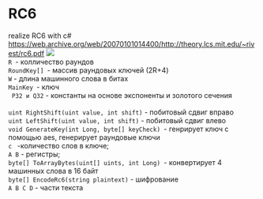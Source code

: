 # RC6
realize RC6 with c#
<br/>
https://web.archive.org/web/20070101014400/http://theory.lcs.mit.edu/~rivest/rc6.pdf
![](https://upload.wikimedia.org/wikipedia/commons/c/ce/RC6_Cryptography_Algorithm.JPG)
<br/>
` R  `- колличество раундов <br/>
`RoundKey[] `- массив раундовых ключей (2R+4) <br/>
` W ` - длина машинного слова в битах <br/>
`MainKey `- ключ <br/>
` P32 и Q32` - константы на основе экспоненты и золотого сечения <br/>
<br/>
`uint RightShift(uint value, int shift)` - побитовый сдвиг вправо  <br/>
`uint LeftShift(uint value, int shift)` - побитовый сдвиг влево <br/>
`void GenerateKey(int Long, byte[] keyCheck) `- генрирует ключ с помощью aes, генерирует раундовые ключи <br/>
  `с ` -количество слов в ключе; <br/>
  `A B` - регистры; <br/>
`byte[] ToArrayBytes(uint[] uints, int Long) `- конвертирует 4 машинных слова в 16 байт <br/>
`byte[] EncodeRc6(string plaintext)` - шифрование  <br/>
  `A B C D` - части текста <br/>
